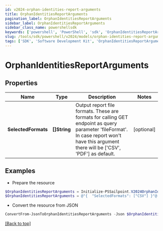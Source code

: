 ```yaml
---
id: v2024-orphan-identities-report-arguments
title: OrphanIdentitiesReportArguments
pagination_label: OrphanIdentitiesReportArguments
sidebar_label: OrphanIdentitiesReportArguments
sidebar_class_name: powershellsdk
keywords: ['powershell', 'PowerShell', 'sdk', 'OrphanIdentitiesReportArguments', 'V2024OrphanIdentitiesReportArguments'] 
slug: /tools/sdk/powershell/v2024/models/orphan-identities-report-arguments
tags: ['SDK', 'Software Development Kit', 'OrphanIdentitiesReportArguments', 'V2024OrphanIdentitiesReportArguments']
---
```



# OrphanIdentitiesReportArguments

## Properties

Name | Type | Description | Notes
------------ | ------------- | ------------- | -------------
**SelectedFormats** | **[]String** | Output report file formats. These are formats for calling GET endpoint as query parameter 'fileFormat'.  In case report won't have this argument there will be ['CSV', 'PDF'] as default. | [optional] 

## Examples

- Prepare the resource
```powershell
$OrphanIdentitiesReportArguments = Initialize-PSSailpoint.V2024OrphanIdentitiesReportArguments  -SelectedFormats [CSV]
$OrphanIdentitiesReportArguments = @"{  "SelectedFormats": ["CSV"] }"@
```

- Convert the resource from JSON
```powershell
ConvertFrom-JsonToOrphanIdentitiesReportArguments -Json $OrphanIdentitiesReportArguments
```


[[Back to top]](#) 

